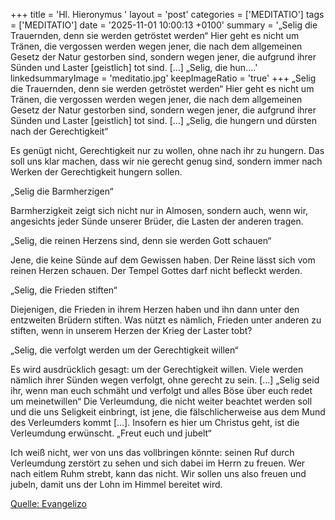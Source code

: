 +++
title = 'Hl. Hieronymus  '
layout = 'post'
categories = ['MEDITATIO']
tags = ['MEDITATIO']
date = '2025-11-01 10:00:13 +0100'
summary = '„Selig die Trauernden, denn sie werden getröstet werden“ Hier geht es nicht um Tränen, die vergossen werden wegen jener, die nach dem allgemeinen Gesetz der Natur gestorben sind, sondern wegen jener, die aufgrund ihrer Sünden und Laster [geistlich] tot sind. […] „Selig, die hun....'
linkedsummaryImage = 'meditatio.jpg'
keepImageRatio = 'true'
+++
„Selig die Trauernden, denn sie werden getröstet werden“
Hier geht es nicht um Tränen, die vergossen werden wegen jener, die nach dem allgemeinen Gesetz der Natur gestorben sind, sondern wegen jener, die aufgrund ihrer Sünden und Laster [geistlich] tot sind. […]
„Selig, die hungern und dürsten nach der Gerechtigkeit“

Es genügt nicht, Gerechtigkeit nur zu wollen, ohne nach ihr zu hungern.<!--more--> Das soll uns klar machen, dass wir nie gerecht genug sind, sondern immer nach Werken der Gerechtigkeit hungern sollen.

„Selig die Barmherzigen“

Barmherzigkeit zeigt sich nicht nur in Almosen, sondern auch, wenn wir, angesichts jeder Sünde unserer Brüder, die Lasten der anderen tragen.

„Selig, die reinen Herzens sind, denn sie werden Gott schauen“

Jene, die keine Sünde auf dem Gewissen haben. Der Reine lässt sich vom reinen Herzen schauen. Der Tempel Gottes darf nicht befleckt werden.

„Selig, die Frieden stiften“

Diejenigen, die Frieden in ihrem Herzen haben und ihn dann unter den entzweiten Brüdern stiften. Was nützt es nämlich, Frieden unter anderen zu stiften, wenn in unserem Herzen der Krieg der Laster tobt?

„Selig, die verfolgt werden um der Gerechtigkeit willen“

Es wird ausdrücklich gesagt: um der Gerechtigkeit willen. Viele werden nämlich ihrer Sünden wegen verfolgt, ohne gerecht zu sein. […]
„Selig seid ihr, wenn man euch schmäht und verfolgt und alles Böse über euch redet um meinetwillen“
Die Verleumdung, die nicht weiter beachtet werden soll und die uns Seligkeit einbringt, ist jene, die fälschlicherweise aus dem Mund des Verleumders kommt […]. Insofern es hier um Christus geht, ist die Verleumdung erwünscht.
„Freut euch und jubelt“

Ich weiß nicht, wer von uns das vollbringen könnte: seinen Ruf durch Verleumdung zerstört zu sehen und sich dabei im Herrn zu freuen. Wer nach eitlem Ruhm strebt, kann das nicht. Wir sollen uns also freuen und jubeln, damit uns der Lohn im Himmel bereitet wird.


[Quelle: Evangelizo](https://evangeliumtagfuertag.org/DE/gospel)

